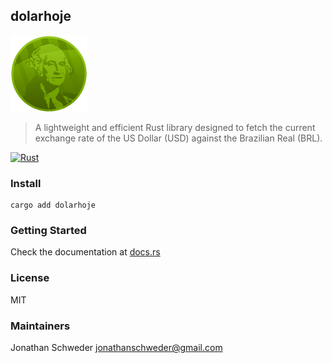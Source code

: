 dolarhoje
---

![](./icon.gif)

> A lightweight and efficient Rust library designed to fetch the current exchange rate of the US Dollar (USD) against the Brazilian Real (BRL).

[![Rust](https://github.com/jaswdr/dolarhoje/actions/workflows/rust.yml/badge.svg)](https://github.com/jaswdr/dolarhoje/actions/workflows/rust.yml)

### Install

```
cargo add dolarhoje
```

### Getting Started

Check the documentation at [docs.rs](https://docs.rs/dolarhoje/latest/dolarhoje/fn.get.html)

### License

MIT

### Maintainers

Jonathan Schweder <jonathanschweder@gmail.com>
